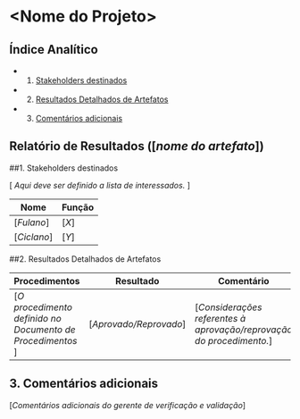 <!--- O título da página deve ser no seguinte formato: Relatório de Resultados ([nome do artefato])-->
\<Nome do Projeto\>
===================
Índice Analítico
----------------

* 1. [Stakeholders destinados](#1-stakeholders-destinados)
* 2. [Resultados Detalhados de Artefatos](#2-resultados-detalhados-de-artefatos)
* 3. [Comentários adicionais](#3-comentários-adicionais)

Relatório de Resultados ([*nome do artefato*])
----------------

##1. Stakeholders destinados

[ _Aqui deve ser definido a lista de interessados._ ]

| Nome | Função |
|------|--------|
| [_Fulano_] | [_X_] |
| [_Ciclano_] | [_Y_] |

##2. Resultados Detalhados de Artefatos

| Procedimentos | Resultado | Comentário |
|---------------|-----------|------------|
| [_O procedimento definido no Documento de Procedimentos_ ] | [_Aprovado/Reprovado_] | [_Considerações referentes à aprovação/reprovação do procedimento._]

## 3. Comentários adicionais

[_Comentários adicionais do gerente de verificação e validação_]